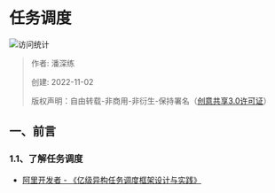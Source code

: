 # 任务调度

![访问统计](https://visitor-badge.glitch.me/badge?page_id=senlypan.qa.09-task-scheduler-about&left_color=blue&right_color=red)

> 作者: 潘深练
>
> 创建: 2022-11-02
>
> 版权声明：自由转载-非商用-非衍生-保持署名（[创意共享3.0许可证](https://creativecommons.org/licenses/by-nc-nd/3.0/deed.zh)）


## 一、前言

### 1.1、了解任务调度

- [阿里开发者 - 《亿级异构任务调度框架设计与实践》](https://mp.weixin.qq.com/s/9WIZIf-7yApfCZSMuD9CWQ)